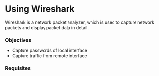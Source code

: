 # Using Wireshark
Wireshark is a network packet analyzer, which is used to capture network packets and display packet data in detail.

### Objectives
* Capture passwords of local interface
* Capture traffic from remote interface

### Requisites